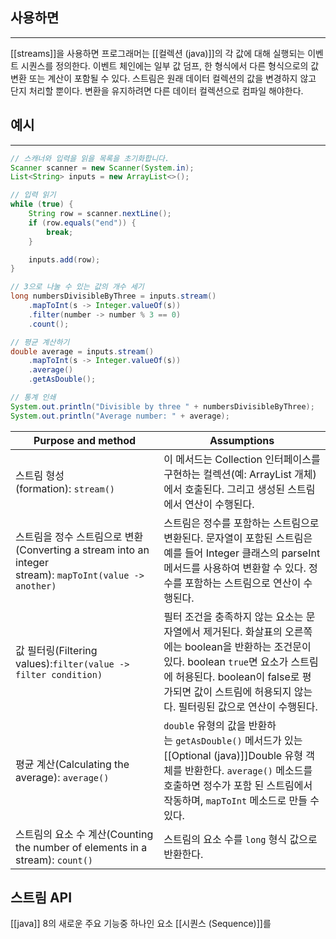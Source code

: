 ## 사용하면
---
[[streams]]을 사용하면 프로그래머는 [[컬렉션 (java)]]의 각 값에 대해 실행되는 이벤트 시퀀스를 정의한다.
이벤트 체인에는 일부 값 덤프, 한 형식에서 다른 형식으로의 값 변환 또는 계산이 포함될 수 있다.
스트림은 원래 데이터 컬렉션의 값을 변경하지 않고 단지 처리할 뿐이다. 변환을 유지하려면 다른 데이터 컬렉션으로 컴파일 해야한다.

## 예시
---
```java
// 스캐너와 입력을 읽을 목록을 초기화합니다.
Scanner scanner = new Scanner(System.in);
List<String> inputs = new ArrayList<>();

// 입력 읽기
while (true) {
    String row = scanner.nextLine();
    if (row.equals("end")) {
        break;
    }

    inputs.add(row);
}

// 3으로 나눌 수 있는 값의 개수 세기
long numbersDivisibleByThree = inputs.stream()
    .mapToInt(s -> Integer.valueOf(s))
    .filter(number -> number % 3 == 0)
    .count();

// 평균 계산하기
double average = inputs.stream()
    .mapToInt(s -> Integer.valueOf(s))
    .average()
    .getAsDouble();

// 통계 인쇄
System.out.println("Divisible by three " + numbersDivisibleByThree);
System.out.println("Average number: " + average);
```

|Purpose and method|Assumptions|
|---|---|
|스트림 형성(formation): `stream()`|이 메서드는 Collection 인터페이스를 구현하는 컬렉션(예: ArrayList 개체)에서 호출된다. 그리고 생성된 스트림에서 연산이 수행된다.|
|스트림을 정수 스트림으로 변환(Converting a stream into an integer stream): `mapToInt(value -> another)`|스트림은 정수를 포함하는 스트림으로 변환된다. 문자열이 포함된 스트림은 예를 들어 Integer 클래스의 parseInt 메서드를 사용하여 변환할 수 있다. 정수를 포함하는 스트림으로 연산이 수행된다.|
|값 필터링(Filtering values):`filter(value -> filter condition)`|필터 조건을 충족하지 않는 요소는 문자열에서 제거된다. 화살표의 오른쪽에는 boolean을 반환하는 조건문이 있다. boolean `true`면 요소가 스트림에 허용된다. boolean이 false로 평가되면 값이 스트림에 허용되지 않는다. 필터링된 값으로 연산이 수행된다.|
|평균 계산(Calculating the average): `average()`|`double` 유형의 값을 반환하는 `getAsDouble()` 메서드가 있는 [[Optional (java)]]Double 유형 객체를 반환한다. `average()` 메소드를 호출하면 정수가 포함 된 스트림에서 작동하며, `mapToInt` 메소드로 만들 수 있다.|
|스트림의 요소 수 계산(Counting the number of elements in a stream): `count()`|스트림의 요소 수를 `long` 형식 값으로 반환한다.|

## 스트림 API
[[java]] 8의 새로운 주요 기능중 하나인 요소 [[시퀀스 (Sequence)]]를